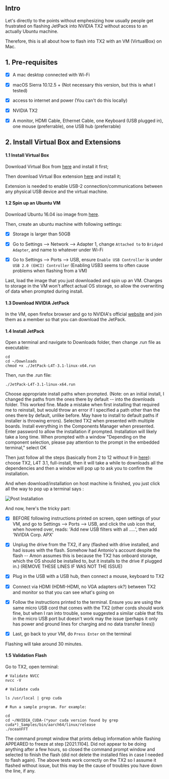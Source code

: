 ## Intro

Let's directly to the points without emphesizing how usually people get frustrated on flashing JetPack into NVIDIA TX2 without access to an actually Ubuntu machine.

Therefore, this is all about how to flash into TX2 with an VM (VirtualBox) on Mac.

## 1. Pre-requisites

- [X] A mac desktop connected with Wi-Fi

- [X] macOS Sierra 10.12.5 + (Not necessary this version, but this is what I tested)

- [X] access to internet and power (You can't do this locally)

- [X] NVIDIA TX2

- [X] A monitor, HDMI Cable, Ethernet Cable, one Keyboard (USB plugged in), one mouse (preferrable), one USB hub (preferrable)

## 2. Install Virtual Box and Extensions

#### 1.1 Install Virtual Box

Download Virtual Box from [here](https://www.virtualbox.org/wiki/Downloads) and install it first; 

Then download Virtual Box extension [here](https://www.virtualbox.org/wiki/Downloads) and install it;

Extension is needed to enable USB-2 connection/communications between any physical USB device and the virtual machine.

#### 1.2 Spin up an Ubuntu VM

Download Ubuntu 16.04 iso image from [here](http://releases.ubuntu.com/xenial/).

Then, create an ubuntu machine with following settings:

- [X] Storage is larger than 50GB

- [X] Go to Settings --> Network --> Adapter 1, change `Attached to` to `Bridged Adapter`, and name to whatever under Wi-Fi

- [X] Go to Settings --> Ports --> USB, ensure `Enable USB Controller` is under `USB 2.0 (EHCI) Controller` (Enabling USB3 seems to often cause problems when flashing from a VM)

Last, load the image that you just downloaded and spin up an VM. Changes to storage in the VM won't affect actual OS storage, so allow the overwriting of data when prompted during install.

#### 1.3 Download NVIDIA JetPack

In the VM, open firefox browser and go to NVIDIA's official [website](https://developer.nvidia.com/embedded/jetpack) and join them as a member so that you can download the JetPack.

#### 1.4 Install JetPack

Open a terminal and navigate to Downloads folder, then change .run file as executable:

```
cd
cd ~/Downloads
chmod +x ./JetPack-L4T-3.1-linux-x64.run
```

Then, run the .run file:

```
./JetPack-L4T-3.1-linux-x64.run

```

Choose appropriate install paths when prompted. (Note: on an initial install, I changed the paths from the ones there by default -- into the downloads folder. This worked fine. Made a mistake when first installing that required me to reinstall, but would throw an error if I specified a path other than the ones there by default, unlike before. May have to install to default paths if installer is throwing errors).
Selected TX2 when presented with multiple boards.
Install everything in the Components Manager when presented. Enter password to allow the installation if prompted. Installation will likely take a long time.
When prompted with a window "Depending on the component selection, please pay attention to the prompt in the embedded terminal," select OK

Then just follow all the steps (basically from 2 to 12 without 9 in [here](http://docs.nvidia.com/jetpack-l4t/2_1/content/developertools/mobile/jetpack/jetpack_l4t/2.0/jetpack_l4t_install.htm)): choose TX2, L4T 3.1, full-install, then it will take a while to downloads all the dependencies and then a window will pop up to ask you to confirm the installation.

And when download/installation on host machine is finished, you just click all the way to pop up a terminal says : 

![Post Installation](http://docs.nvidia.com/jetpack-l4t/2_1/content/developertools/mobile/jetpack/images/jetpack_l4t_force_recovery_mode.001_600x364.png)


And now, here's the tricky part:
- [X] BEFORE following instructions printed on screen,  open settings of your VM, and go to Settings --> Ports --> USB, and click the usb icon that, when hovered over, reads: 'Add new USB filters with all .....', then add 'NVIDIA Corp. APX'

- [X] Unplug the drive from the TX2, if any (flashed with drive installed, and had issues with the flash. Somehow had Antonio's account despite the flash -- Amon assumes this is because the TX2 has onboard storage, which the OS should be installed to, but it installs to the drive if plugged in.) (REMOVE THESE LINES IF WAS NOT THE ISSUE)

- [X] Plug in the USB with a USB hub, then connect a mouse, keyboard to TX2

- [X] Connect via HDMI (HDMI-HDMI, no VGA adapters ok?) between TX2 and monitor so that you can see what's going on

- [X] Follow the instructions printed to the terminal. Ensure you are using the same micro USB cord that comes with the TX2 (other cords should work fine, but when I ran into trouble, some suggested a similar cable that fits in the micro USB port but doesn't work may the issue (perhaps it only has power and ground lines for charging and no data transfer lines))

- [X] Last, go back to your VM, do `Press Enter` on the terminal

Flashing will take around 30 minutes.

#### 1.5 Validation Flash

Go to TX2, open terminal:

```
# Validate NVCC
nvcc -V

# Validate cuda

ls /usr/local | grep cuda

# Run a sample program. For example:

cd
cd ~/NVIDIA_CUDA-(*your cuda version found by grep cuda*)_Samples/bin/aarch64/linux/release
./oceanFFT
```

The command prompt window that prints debug information while flashing APPEARED to freeze at step [2021.1104]. Did not appear to be doing anything after a few hours, so closed the command prompt window and selected to finish the flash (did not delete the installed files in case I needed to flash again). The above tests work correctly on the TX2 so I assume it flashed without issue, but this may be the cause of troubles you have down the line, if any.
